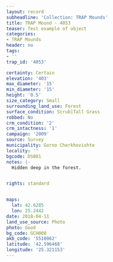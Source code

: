 ```yaml
---
layout: record
subheadline: 'Collection: TRAP Mounds'
title: TRAP Mound - 4053
teaser: Test example of object
categories:
- TRAP Mounds
header: no
tags:
- ''
trap_id: '4053'

certainty: Certain
elevation: '403'
max_diameter: '15'
min_diameter: '15'
height: '0.5'
size_category: Small
surrounding_land_use: Forest
surface_condition: Scrub|Tall Grass
robbed: No
crm_condition: '2'
crm_intactness: '1'
campaign: '2009'
source: Survey
municipality: Gorno Cherkhovishte
locality: ''
bgcode: DS001
notes: |-
  Hidden deep in the forest.


rights: standard


maps:
  lat: 42.6285
  lon: 25.2442
date: 2018-04-11
land_use_source: Photo
photo: Good
bg_code: GCH008
akb_code: '5510062'
latitude: '42.596468'
longitude: '25.321153'
---
```

